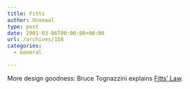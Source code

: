 ```yaml
---
title: Fitts
author: Unxmaal
type: post
date: 2001-03-06T00:00:00+00:00
url: /archives/158
categories:
  - General

---
```

More design goodness: Bruce Tognazzini explains <A HREF="http://www.asktog.com/columns/022DesignedToGiveFitts.html">Fitts&#8217; Law</A>.